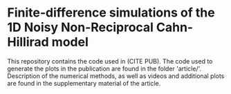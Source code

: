 # Finite-difference simulations of the 1D Noisy Non-Reciprocal Cahn-Hillirad model

This repository contains the code used in (CITE PUB).
The code used to generate the plots in the publication are found in the folder 'article/'.
Description of the numerical methods, as well as videos and additional plots are found in the supplementary material of the article.

